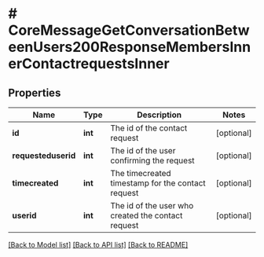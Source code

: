 # # CoreMessageGetConversationBetweenUsers200ResponseMembersInnerContactrequestsInner

## Properties

Name | Type | Description | Notes
------------ | ------------- | ------------- | -------------
**id** | **int** | The id of the contact request | [optional]
**requesteduserid** | **int** | The id of the user confirming the request | [optional]
**timecreated** | **int** | The timecreated timestamp for the contact request | [optional]
**userid** | **int** | The id of the user who created the contact request | [optional]

[[Back to Model list]](../../README.md#models) [[Back to API list]](../../README.md#endpoints) [[Back to README]](../../README.md)
